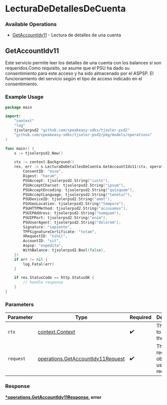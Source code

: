 # LecturaDeDetallesDeCuenta

### Available Operations

* [GetAccountIdv11](#getaccountidv11) - Lectura de detalles de una cuenta

## GetAccountIdv11

Este servicio permite leer los detalles de una cuenta con los balances si son requeridos.Como requisito, se asume que el PSU ha dado su consentimiento para este acceso y ha sido almacenado por el ASPSP. El funcionamiento del servicio según el tipo de acceso indicado en el consentimiento.

### Example Usage

```go
package main

import(
	"context"
	"log"
	tjsolerpsd2 "github.com/speakeasy-sdks/tjsoler-psd2"
	"github.com/speakeasy-sdks/tjsoler-psd2/pkg/models/operations"
)

func main() {
    s := tjsolerpsd2.New()

    ctx := context.Background()
    res, err := s.LecturaDeDetallesDeCuenta.GetAccountIdv11(ctx, operations.GetAccountIdv11Request{
        ConsentID: "esse",
        Digest: "harum",
        PSUAccept: tjsolerpsd2.String("iusto"),
        PSUAcceptCharset: tjsolerpsd2.String("ipsum"),
        PSUAcceptEncoding: tjsolerpsd2.String("quisquam"),
        PSUAcceptLanguage: tjsolerpsd2.String("tenetur"),
        PSUDeviceID: tjsolerpsd2.String("amet"),
        PSUGeoLocation: tjsolerpsd2.String("tempore"),
        PSUHTTPMethod: tjsolerpsd2.String("accusamus"),
        PSUIPAddress: tjsolerpsd2.String("numquam"),
        PSUIPPort: tjsolerpsd2.String("enim"),
        PSUUserAgent: tjsolerpsd2.String("dolorem"),
        Signature: "sapiente",
        TPPSignatureCertificate: "totam",
        XRequestID: "nihil",
        AccountID: "sit",
        Aspsp: "expedita",
        WithBalance: tjsolerpsd2.Bool(false),
    })
    if err != nil {
        log.Fatal(err)
    }

    if res.StatusCode == http.StatusOK {
        // handle response
    }
}
```

### Parameters

| Parameter                                                                              | Type                                                                                   | Required                                                                               | Description                                                                            |
| -------------------------------------------------------------------------------------- | -------------------------------------------------------------------------------------- | -------------------------------------------------------------------------------------- | -------------------------------------------------------------------------------------- |
| `ctx`                                                                                  | [context.Context](https://pkg.go.dev/context#Context)                                  | :heavy_check_mark:                                                                     | The context to use for the request.                                                    |
| `request`                                                                              | [operations.GetAccountIdv11Request](../../models/operations/getaccountidv11request.md) | :heavy_check_mark:                                                                     | The request object to use for the request.                                             |


### Response

**[*operations.GetAccountIdv11Response](../../models/operations/getaccountidv11response.md), error**

